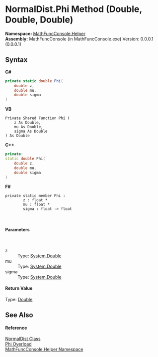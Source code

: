 # NormalDist.Phi Method (Double, Double, Double)
 

**Namespace:**&nbsp;<a href="f9a8a21e-a3ba-4ebe-fd07-6ca1953f5cbf">MathFuncConsole.Helper</a><br />**Assembly:**&nbsp;MathFuncConsole (in MathFuncConsole.exe) Version: 0.0.0.1 (0.0.0.1)

## Syntax

**C#**<br />
``` C#
private static double Phi(
	double z,
	double mu,
	double sigma
)
```

**VB**<br />
``` VB
Private Shared Function Phi ( 
	z As Double,
	mu As Double,
	sigma As Double
) As Double
```

**C++**<br />
``` C++
private:
static double Phi(
	double z, 
	double mu, 
	double sigma
)
```

**F#**<br />
``` F#
private static member Phi : 
        z : float * 
        mu : float * 
        sigma : float -> float 

```

<br />

#### Parameters
&nbsp;<dl><dt>z</dt><dd>Type: <a href="http://msdn2.microsoft.com/en-us/library/643eft0t" target="_blank">System.Double</a><br /></dd><dt>mu</dt><dd>Type: <a href="http://msdn2.microsoft.com/en-us/library/643eft0t" target="_blank">System.Double</a><br /></dd><dt>sigma</dt><dd>Type: <a href="http://msdn2.microsoft.com/en-us/library/643eft0t" target="_blank">System.Double</a><br /></dd></dl>

#### Return Value
Type: <a href="http://msdn2.microsoft.com/en-us/library/643eft0t" target="_blank">Double</a>

## See Also


#### Reference
<a href="71c199b8-1e1b-ed85-306c-d2f1b5959b85">NormalDist Class</a><br /><a href="814f0b4d-2a68-654c-37cb-be29e73ebd4e">Phi Overload</a><br /><a href="f9a8a21e-a3ba-4ebe-fd07-6ca1953f5cbf">MathFuncConsole.Helper Namespace</a><br />